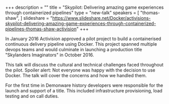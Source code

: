 +++
description = ""
title = "Skypilot: Delivering amazing game experiences through containerized pipelines"
type = "new-talk"
speakers = [
        "thomas-shaw",
]
slideshare = "https://www.slideshare.net/Docker/activisions-skypilot-delivering-amazing-game-experiences-through-containerized-pipelines-thomas-shaw-activision"
+++
<p>In January 2016 Activision approved a pilot project to build a containerised continuous delivery pipeline using Docker.  This project spanned multiple devops teams and would culminate in launching a production title "Skylanders Imaginators" in October 2016.<p>

<p>This talk will discuss the cultural and technical challenges faced throughout the pilot. Spoiler alert: Not everyone was happy with the decision to use Docker.  The talk will cover the concerns and how we handled them.<p>

<p>For the first time in Demonware history developers were responsible for the launch and support of a title.  This included infrastructure provisioning, load testing and on call duties.<p>